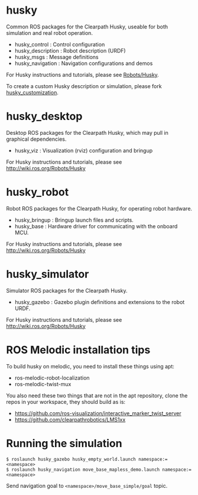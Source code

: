husky
=====

Common ROS packages for the Clearpath Husky, useable for both simulation and
real robot operation.

 - husky_control : Control configuration
 - husky_description : Robot description (URDF)
 - husky_msgs : Message definitions
 - husky_navigation : Navigation configurations and demos

For Husky instructions and tutorials, please see [Robots/Husky](http://wiki.ros.org/Robots/Husky).

To create a custom Husky description or simulation, please fork [husky_customization](https://github.com/husky/husky_customization).

husky_desktop
=============

Desktop ROS packages for the Clearpath Husky, which may pull in graphical dependencies.

 - husky_viz : Visualization (rviz) configuration and bringup

For Husky instructions and tutorials, please see http://wiki.ros.org/Robots/Husky

husky_robot
===========

Robot ROS packages for the Clearpath Husky, for operating robot hardware.

 - husky_bringup : Bringup launch files and scripts.
 - husky_base : Hardware driver for communicating with the onboard MCU.

For Husky instructions and tutorials, please see http://wiki.ros.org/Robots/Husky

husky_simulator
==============

Simulator ROS packages for the Clearpath Husky.

 - husky_gazebo : Gazebo plugin definitions and extensions to the robot URDF.

For Husky instructions and tutorials, please see http://wiki.ros.org/Robots/Husky

ROS Melodic installation tips
==============
To build husky on melodic, you need to install these things using apt:
 - ros-melodic-robot-localization
 - ros-melodic-twist-mux
 
You also need these two things that are not in the apt repository, clone the repos in your workspace, they should build as is:
 - https://github.com/ros-visualization/interactive_marker_twist_server
 - https://github.com/clearpathrobotics/LMS1xx
 
 Running the simulation
 ==============
    $ roslaunch husky_gazebo husky_empty_world.launch namespace:=<namespace>
    $ roslaunch husky_navigation move_base_mapless_demo.launch namespace:=<namespace>
    
 Send navigation goal to ```<namespace>/move_base_simple/goal``` topic.
